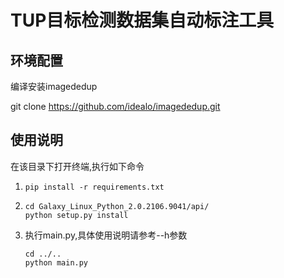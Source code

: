 # TUP目标检测数据集自动标注工具
## 环境配置
编译安装imagededup

git clone https://github.com/idealo/imagededup.git
## 使用说明
在该目录下打开终端,执行如下命令

1. 
   ```shell
   pip install -r requirements.txt
   ```
2. 
   ```shell
   cd Galaxy_Linux_Python_2.0.2106.9041/api/
   python setup.py install
   ```
3. 执行main.py,具体使用说明请参考--h参数
   ```shell
   cd ../..
   python main.py
   ```
